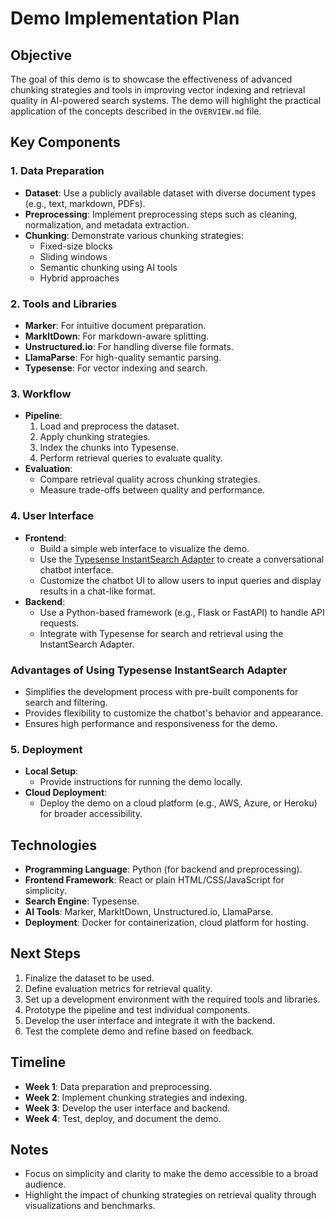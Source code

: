 # Demo Implementation Plan

## Objective
The goal of this demo is to showcase the effectiveness of advanced chunking strategies and tools in improving vector indexing and retrieval quality in AI-powered search systems. The demo will highlight the practical application of the concepts described in the `OVERVIEW.md` file.

## Key Components

### 1. Data Preparation
- **Dataset**: Use a publicly available dataset with diverse document types (e.g., text, markdown, PDFs).
- **Preprocessing**: Implement preprocessing steps such as cleaning, normalization, and metadata extraction.
- **Chunking**: Demonstrate various chunking strategies:
  - Fixed-size blocks
  - Sliding windows
  - Semantic chunking using AI tools
  - Hybrid approaches

### 2. Tools and Libraries
- **Marker**: For intuitive document preparation.
- **MarkItDown**: For markdown-aware splitting.
- **Unstructured.io**: For handling diverse file formats.
- **LlamaParse**: For high-quality semantic parsing.
- **Typesense**: For vector indexing and search.

### 3. Workflow
- **Pipeline**:
  1. Load and preprocess the dataset.
  2. Apply chunking strategies.
  3. Index the chunks into Typesense.
  4. Perform retrieval queries to evaluate quality.
- **Evaluation**:
  - Compare retrieval quality across chunking strategies.
  - Measure trade-offs between quality and performance.

### 4. User Interface
- **Frontend**:
  - Build a simple web interface to visualize the demo.
  - Use the [Typesense InstantSearch Adapter](https://github.com/typesense/typesense-instantsearch-adapter) to create a conversational chatbot interface.
  - Customize the chatbot UI to allow users to input queries and display results in a chat-like format.
- **Backend**:
  - Use a Python-based framework (e.g., Flask or FastAPI) to handle API requests.
  - Integrate with Typesense for search and retrieval using the InstantSearch Adapter.

### Advantages of Using Typesense InstantSearch Adapter
- Simplifies the development process with pre-built components for search and filtering.
- Provides flexibility to customize the chatbot's behavior and appearance.
- Ensures high performance and responsiveness for the demo.

### 5. Deployment
- **Local Setup**:
  - Provide instructions for running the demo locally.
- **Cloud Deployment**:
  - Deploy the demo on a cloud platform (e.g., AWS, Azure, or Heroku) for broader accessibility.

## Technologies
- **Programming Language**: Python (for backend and preprocessing).
- **Frontend Framework**: React or plain HTML/CSS/JavaScript for simplicity.
- **Search Engine**: Typesense.
- **AI Tools**: Marker, MarkItDown, Unstructured.io, LlamaParse.
- **Deployment**: Docker for containerization, cloud platform for hosting.

## Next Steps
1. Finalize the dataset to be used.
2. Define evaluation metrics for retrieval quality.
3. Set up a development environment with the required tools and libraries.
4. Prototype the pipeline and test individual components.
5. Develop the user interface and integrate it with the backend.
6. Test the complete demo and refine based on feedback.

## Timeline
- **Week 1**: Data preparation and preprocessing.
- **Week 2**: Implement chunking strategies and indexing.
- **Week 3**: Develop the user interface and backend.
- **Week 4**: Test, deploy, and document the demo.

## Notes
- Focus on simplicity and clarity to make the demo accessible to a broad audience.
- Highlight the impact of chunking strategies on retrieval quality through visualizations and benchmarks.